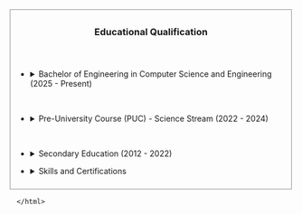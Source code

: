 <html lang="en">
<body>
  <meta charset="UTF-8">
  <meta name="viewport" content="width=device-width, initial-scale=1.0">
  <fieldset>
  <header><h3>Educational Qualification</h3>
  </header>
   <ul>
       <li><details><summary>
         <h7>Bachelor of Engineering in Computer Science and Engineering (2025 - Present)</h7></summary>
           Currently pursuing my 1st semester at East West Institute of Technology through CET quota.<br>
           Gaining foundational knowledge in computer science principles and practical applications.
            </details></li>
            </ul>
            <br>
            <ul>
            <li><details><summary>
                <h7>Pre-University Course (PUC) - Science Stream (2022 - 2024)</h7></summary>
                        Secured distinction in the Karnataka Pre-University Examination.<br>
                        Specialized in subjects like Physics, Chemistry, Mathematics.
                </details></li>
            </ul>
            <br>
            <ul>
              <li><details><summary>
              <h7>Secondary Education (2012 - 2022)</h7></summary>
                        Achieved distinction in the Karnataka Secondary Education Examination (10th Standard).
              </details></li>
                </ul>
          <ul>
           <li><details><summary>
               <h7>Skills and Certifications
           </h7></summary>
             Proficient in Python, HTML, and Web Development.<br>
             Successfully completed relevant courses and hands-on projects in web technologies.
            </details></li>
            </ul></fieldset>
         </body>

      </html>

